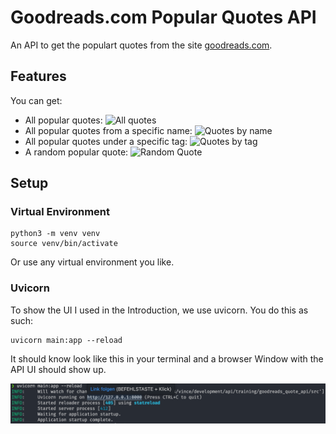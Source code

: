 # Goodreads.com Popular Quotes API
An API to get the populart quotes from the site [goodreads.com](https://www.goodreads.com/quotes).

## Features
You can get:
* All popular quotes:
![All quotes](/images/all_quotes.gif)
* All popular quotes from a specific name:
![Quotes by name](/images/qutoe_by_name.gif)
* All popular quotes under a specific tag:
![Quotes by tag](/images/quote_by_tag.gif)
* A random popular quote:
![Random Quote](/images/random_quote.gif)

## Setup
### Virtual Environment
```
python3 -m venv venv
source venv/bin/activate
```
Or use any virtual environment you like.

### Uvicorn
To show the UI I used in the Introduction, we use uvicorn.
You do this as such:
```
uvicorn main:app --reload
```
It should know look like this in your terminal and a browser Window with the API UI should show up.

![Uvicorn Setup](/images/uvicorn_setup.png)